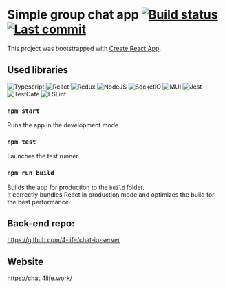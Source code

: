 # Simple group chat app [![Build status](https://github.com/4-life/chat-io/actions/workflows/main.yml/badge.svg)](https://github.com/4-life/chat-io/actions) [![Last commit](https://img.shields.io/github/last-commit/4-life/chat-io)](https://github.com/4-life/chat-io/commit/master)

This project was bootstrapped with [Create React App](https://github.com/facebook/create-react-app).

## Used libraries

![Typescript](https://img.shields.io/badge/-Typescript-333333?style=flat-square&logo=Typescript)
![React](https://img.shields.io/badge/-React-333333?style=flat-square&logo=React)
![Redux](https://img.shields.io/badge/-Redux-333333?style=flat-square&logo=Redux)
![NodeJS](https://img.shields.io/badge/-NodeJS-333333?style=flat-square&logo=Node.js)
![SocketIO](https://img.shields.io/badge/-SocketIO-333333?style=flat-square&logo=socketdotio)
![MUI](https://img.shields.io/badge/-MUI-333333?style=flat-square&logo=MUI)
![Jest](https://img.shields.io/badge/-Jest-333333?style=flat-square&logo=jest)
![TestCafe](https://img.shields.io/badge/-TestCafe-333333?style=flat-square&logo=testcafe)
![ESLint](https://img.shields.io/badge/-ESLint-333333?style=flat-square&logo=eslint)

### `npm start`

Runs the app in the development mode

### `npm test`

Launches the test runner

### `npm run build`

Builds the app for production to the `build` folder.\
It correctly bundles React in production mode and optimizes the build for the best performance.

## Back-end repo:

https://github.com/4-life/chat-io-server

## Website

https://chat.4life.work/
